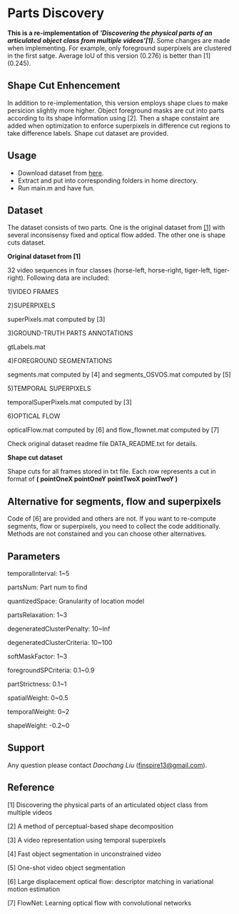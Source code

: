 # Parts Discovery

**This is a re-implementation of _'Discovering the physical parts of an articulated object class from multiple videos'[1]_.**
Some changes are made when implementing. For example, only foreground superpixels are clustered in the first satge. Average IoU of this version (0.276) is better than \[1\] (0.245). 


## Shape Cut Enhencement

In addition to re-implementation, this version employs shape clues to make persicion slightly more higher. 
Object foreground masks are cut into parts according to its shape information using [2]. Then a shape constaint are added when optimization to enforce superpixels in difference cut regions to take difference labels. Shape cut dataset are provided.

## Usage

* Download dataset from [here](http://pan.baidu.com/s/1kVgaahh).
* Extract and put into corresponding folders in home directory.
* Run main.m and have fun.

## Dataset

The dataset consists of two parts. One is the original dataset from [\[1\]](http://calvin.inf.ed.ac.uk/publications/partdecomposition/) with several inconsisensy fixed and optical flow added. The other one is shape cuts dataset.

**Original dataset from [1]**

32 video sequences in four classes (horse-left, horse-right, tiger-left, tiger-right). Following data are included:

1)VIDEO FRAMES

2)SUPERPIXELS

superPixels.mat computed by [3]

3)GROUND-TRUTH PARTS ANNOTATIONS

gtLabels.mat

4)FOREGROUND SEGMENTATIONS

segments.mat computed by [4] and segments_OSVOS.mat computed by [5]

5)TEMPORAL SUPERPIXELS

temporalSuperPixels.mat computed by [3]

6)OPTICAL FLOW

opticalFlow.mat computed by [6] and flow_flownet.mat computed by [7]

Check original dataset readme file DATA_README.txt for details.

**Shape cut dataset**

Shape cuts for all frames stored in txt file.
Each row represents a cut in format of **( pointOneX pointOneY pointTwoX pointTwoY )**


## Alternative for segments, flow and superpixels
Code of [6] are provided and others are not. If you want to re-compute segments, flow or superpixels, you need to collect the code additionally.
Methods are not constained and you can choose other alternatives.

## Parameters
temporalInterval: 1~5

partsNum: Part num to find

quantizedSpace: Granularity of location model

partsRelaxation: 1~3

degeneratedClusterPenalty: 10~Inf

degeneratedClusterCriteria: 10~100

softMaskFactor: 1~3

foregroundSPCriteria: 0.1~0.9

partStrictness: 0.1~1

spatialWeight: 0~0.5

temporalWeight: 0~2

shapeWeight: -0.2~0

## Support
Any question please contact _Daochang Liu_ (finspire13@gmail.com).

## Reference

[1] Discovering the physical parts of an articulated object class from multiple videos

[2] A method of perceptual-based shape decomposition

[3] A video representation using temporal superpixels

[4] Fast object segmentation in unconstrained video

[5] One-shot video object segmentation

[6] Large displacement optical flow: descriptor matching in variational motion estimation

[7] FlowNet: Learning optical flow with convolutional networks